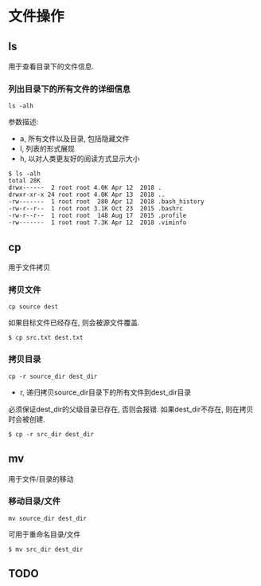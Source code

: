 # 文件操作

## ls

用于查看目录下的文件信息.

### 列出目录下的所有文件的详细信息

`ls -alh`

参数描述:

- a, 所有文件以及目录, 包括隐藏文件
- l, 列表的形式展现
- h, 以对人类更友好的阅读方式显示大小

```
$ ls -alh
total 28K
drwx------  2 root root 4.0K Apr 12  2018 .
drwxr-xr-x 24 root root 4.0K Apr 13  2018 ..
-rw-------  1 root root  280 Apr 12  2018 .bash_history
-rw-r--r--  1 root root 3.1K Oct 23  2015 .bashrc
-rw-r--r--  1 root root  148 Aug 17  2015 .profile
-rw-------  1 root root 7.3K Apr 12  2018 .viminfo
```

## cp

用于文件拷贝

### 拷贝文件

`cp source dest`

如果目标文件已经存在, 则会被源文件覆盖.

```
$ cp src.txt dest.txt
```

### 拷贝目录

`cp -r source_dir dest_dir`

- r, 递归拷贝source_dir目录下的所有文件到dest_dir目录

必须保证dest_dir的父级目录已存在, 否则会报错.
如果dest_dir不存在, 则在拷贝时会被创建.

```
$ cp -r src_dir dest_dir
```

## mv

用于文件/目录的移动

### 移动目录/文件

`mv source_dir dest_dir`

可用于重命名目录/文件

```
$ mv src_dir dest_dir
```

## TODO
